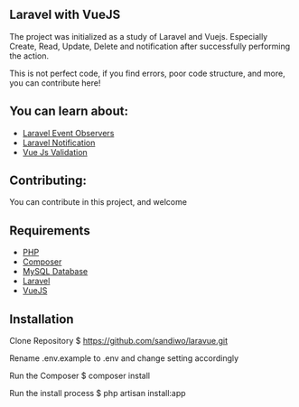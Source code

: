 ## Laravel with VueJS

The project was initialized as a study of Laravel and Vuejs. Especially Create, Read, Update, Delete and notification after successfully performing the action.

This is not perfect code, if you find errors, poor code structure, and more, you can contribute here!

## You can learn about:

- [Laravel Event Observers](https://laravel.com/docs/5.4/eloquent#observers)
- [Laravel Notification](https://laravel.com/docs/5.4/notifications)
- [Vue Js Validation](https://github.com/baianat/vee-validate)

## Contributing:

You can contribute in this project, and welcome


## Requirements

- [PHP](http://php.net/)
- [Composer](https://getcomposer.org/)
- [MySQL Database](https://www.mysql.com/)
- [Laravel](https://laravel.com)
- [VueJS](https://vuejs.org/)

## Installation

Clone Repository
$ https://github.com/sandiwo/laravue.git

Rename .env.example to .env and change setting accordingly

Run the Composer
$ composer install

Run the install process
$ php artisan install:app
